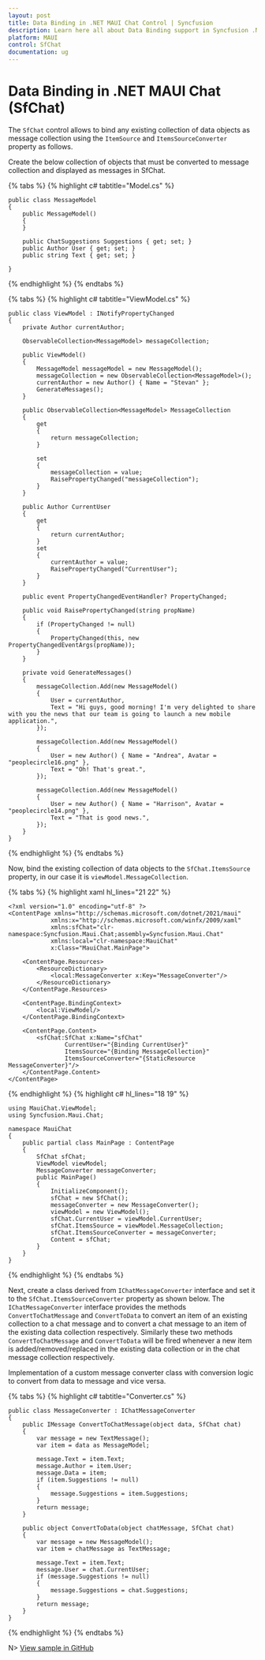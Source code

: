 ```yaml
---
layout: post
title: Data Binding in .NET MAUI Chat Control | Syncfusion
description: Learn here all about Data Binding support in Syncfusion .NET MAUI Chat (SfChat) control, its elements, and more.
platform: MAUI
control: SfChat
documentation: ug
---
```


# Data Binding in .NET MAUI Chat (SfChat)

The `SfChat` control allows to bind any existing collection of data objects as message collection using the `ItemSource` and `ItemsSourceConverter` property as follows.

Create the below collection of objects that must be converted to message collection and displayed as messages in SfChat.

{% tabs %}
{% highlight c# tabtitle="Model.cs" %}

    public class MessageModel
    {
        public MessageModel()
        {
        }

        public ChatSuggestions Suggestions { get; set; }
        public Author User { get; set; }
        public string Text { get; set; }

    }
{% endhighlight %}
{% endtabs %}

{% tabs %}
{% highlight c# tabtitle="ViewModel.cs" %}

    public class ViewModel : INotifyPropertyChanged
    {
        private Author currentAuthor;

        ObservableCollection<MessageModel> messageCollection;

        public ViewModel()
        {
            MessageModel messageModel = new MessageModel();
            messageCollection = new ObservableCollection<MessageModel>();
            currentAuthor = new Author() { Name = "Stevan" };
            GenerateMessages();
        }

        public ObservableCollection<MessageModel> MessageCollection
        {
            get
            {
                return messageCollection;
            }

            set
            {
                messageCollection = value;
                RaisePropertyChanged("messageCollection");
            }
        }

        public Author CurrentUser
        {
            get
            {
                return currentAuthor;
            }
            set
            {
                currentAuthor = value;
                RaisePropertyChanged("CurrentUser");
            }
        }

        public event PropertyChangedEventHandler? PropertyChanged;

        public void RaisePropertyChanged(string propName)
        {
            if (PropertyChanged != null)
            {
                PropertyChanged(this, new PropertyChangedEventArgs(propName));
            }
        }

        private void GenerateMessages()
        {
            messageCollection.Add(new MessageModel()
            {
                User = currentAuthor,
                Text = "Hi guys, good morning! I'm very delighted to share with you the news that our team is going to launch a new mobile application.",
            });

            messageCollection.Add(new MessageModel()
            {
                User = new Author() { Name = "Andrea", Avatar = "peoplecircle16.png" },
                Text = "Oh! That's great.",
            });

            messageCollection.Add(new MessageModel()
            {
                User = new Author() { Name = "Harrison", Avatar = "peoplecircle14.png" },
                Text = "That is good news.",
            });
        }
    }
{% endhighlight %}
{% endtabs %}

Now, bind the existing collection of data objects to the `SfChat.ItemsSource` property, in our case it is `viewModel.MessageCollection`. 

{% tabs %}
{% highlight xaml hl_lines="21 22" %}
    
    <?xml version="1.0" encoding="utf-8" ?>
    <ContentPage xmlns="http://schemas.microsoft.com/dotnet/2021/maui"
                xmlns:x="http://schemas.microsoft.com/winfx/2009/xaml"
                xmlns:sfChat="clr-namespace:Syncfusion.Maui.Chat;assembly=Syncfusion.Maui.Chat"
                xmlns:local="clr-namespace:MauiChat"
                x:Class="MauiChat.MainPage">

        <ContentPage.Resources>
            <ResourceDictionary>
                <local:MessageConverter x:Key="MessageConverter"/>
            </ResourceDictionary>
        </ContentPage.Resources>

        <ContentPage.BindingContext>
            <local:ViewModel/>
        </ContentPage.BindingContext>

        <ContentPage.Content>
            <sfChat:SfChat x:Name="sfChat"
                    CurrentUser="{Binding CurrentUser}"
                    ItemsSource="{Binding MessageCollection}"
                    ItemsSourceConverter="{StaticResource MessageConverter}"/>
        </ContentPage.Content>
    </ContentPage>

{% endhighlight %}
{% highlight c# hl_lines="18 19" %}
    
    using MauiChat.ViewModel;
    using Syncfusion.Maui.Chat;

    namespace MauiChat
    {
        public partial class MainPage : ContentPage
        {
            SfChat sfChat;
            ViewModel viewModel;
            MessageConverter messageConverter;
            public MainPage()
            {
                InitializeComponent();
                sfChat = new SfChat();
                messageConverter = new MessageConverter();
                viewModel = new ViewModel();
                sfChat.CurrentUser = viewModel.CurrentUser;
                sfChat.ItemsSource = viewModel.MessageCollection;
                sfChat.ItemsSourceConverter = messageConverter;
                Content = sfChat;
            }       
        }
    }
{% endhighlight %}
{% endtabs %}

Next, create a class derived from `IChatMessageConverter` interface and set it to the `SfChat.ItemsSourceConverter` property as shown below. The `IChatMessageConverter` interface provides the methods `ConvertToChatMessage` and `ConvertToData` to convert an item of an existing collection to a chat message and to convert a chat message to an item of the existing data collection respectively. Similarly these two methods `ConvertToChatMessage` and `ConvertToData` will be fired whenever a new item is added/removed/replaced in the existing data collection or in the chat message collection respectively.

Implementation of a custom message converter class with conversion logic to convert from data to message and vice versa.

{% tabs %}
{% highlight c# tabtitle="Converter.cs" %}

    public class MessageConverter : IChatMessageConverter
    {
        public IMessage ConvertToChatMessage(object data, SfChat chat)
        {
            var message = new TextMessage();
            var item = data as MessageModel;

            message.Text = item.Text;
            message.Author = item.User;
            message.Data = item;
            if (item.Suggestions != null)
            {
                message.Suggestions = item.Suggestions;
            }
            return message;
        }

        public object ConvertToData(object chatMessage, SfChat chat)
        {
            var message = new MessageModel();
            var item = chatMessage as TextMessage;

            message.Text = item.Text;
            message.User = chat.CurrentUser;
            if (message.Suggestions != null)
            {
                message.Suggestions = chat.Suggestions;
            }
            return message;
        }
    }
{% endhighlight %}
{% endtabs %}

N> [View sample in GitHub](https://github.com/SyncfusionExamples/convert-data-objects-to-messages-in-mvvm-in-.net-maui-chat)
